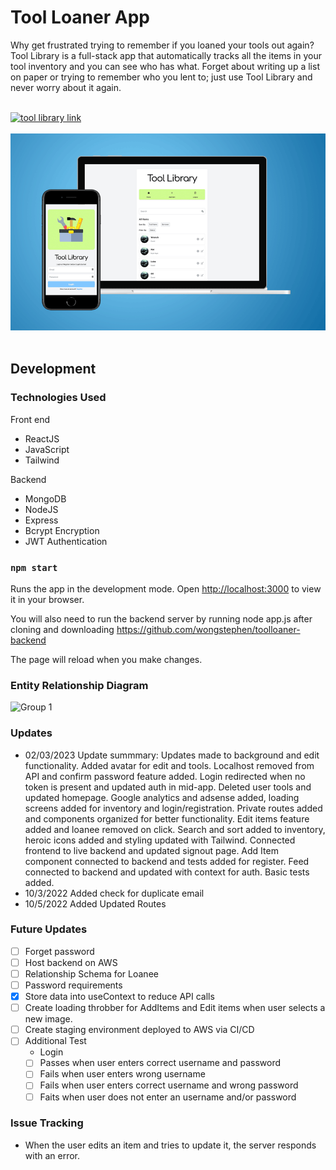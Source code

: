 # Tool Loaner App

Why get frustrated trying to remember if you loaned your tools out again? Tool Library is a full-stack app that automatically tracks all the items in your tool inventory and you can see who has what. Forget about writing up a list on paper or trying to remember who you lent to; just use Tool Library and never worry about it again.
<br />
<br />

<a href="https://toollibrary.netlify.app/">
<img src="https://img.shields.io/badge/WWW-Tool%20Library-green" alt="tool library link"/></a>
<br />
<br />

<img src="./assets/gitmockup.png">

<br />
<br />

## Development

### Technologies Used

Front end

- ReactJS
- JavaScript
- Tailwind

Backend

- MongoDB
- NodeJS
- Express
- Bcrypt Encryption
- JWT Authentication

### `npm start`

Runs the app in the development mode.
Open [http://localhost:3000](http://localhost:3000) to view it in your browser.

You will also need to run the backend server by running node app.js after cloning and downloading https://github.com/wongstephen/toolloaner-backend

The page will reload when you make changes.

### Entity Relationship Diagram

![Group 1](https://user-images.githubusercontent.com/20288105/190870869-642f60a7-70ab-4828-b164-0234d8359904.png)

### Updates

- 02/03/2023 Update summmary: Updates made to background and edit functionality. Added avatar for edit and tools. Localhost removed from API and confirm password feature added. Login redirected when no token is present and updated auth in mid-app. Deleted user tools and updated homepage. Google analytics and adsense added, loading screens added for inventory and login/registration. Private routes added and components organized for better functionality. Edit items feature added and loanee removed on click. Search and sort added to inventory, heroic icons added and styling updated with Tailwind. Connected frontend to live backend and updated signout page. Add Item component connected to backend and tests added for register. Feed connected to backend and updated with context for auth. Basic tests added.
- 10/3/2022 Added check for duplicate email
- 10/5/2022 Added Updated Routes

### Future Updates

- [ ] Forget password
- [ ] Host backend on AWS
- [ ] Relationship Schema for Loanee
- [ ] Password requirements
- [x] Store data into useContext to reduce API calls
- [ ] Create loading throbber for AddItems and Edit items when user selects a new image.
- [ ] Create staging environment deployed to AWS via CI/CD
- [ ] Additional Test
  - Login
  - [ ] Passes when user enters correct username and password
  - [ ] Fails when user enters wrong username
  - [ ] Fails when user enters correct username and wrong password
  - [ ] Faits when user does not enter an username and/or password

### Issue Tracking

- When the user edits an item and tries to update it, the server responds with an error.
